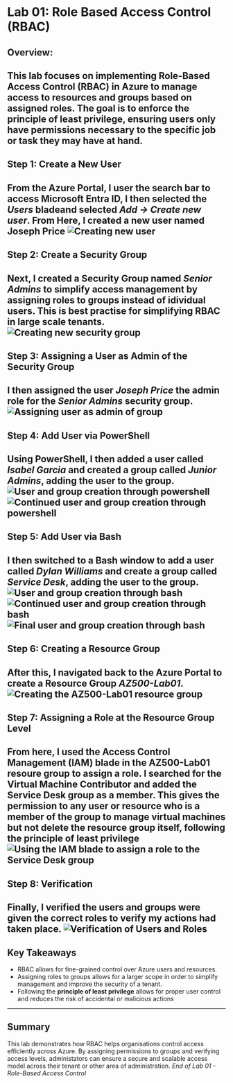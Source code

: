 # Lab 01: Role Based Access Control (RBAC) 
## Overview:
This lab focuses on implementing **Role-Based Access Control (RBAC)** in Azure to manage access to resources and groups based on assigned roles. The goal is to enforce the **principle of least privilege**, ensuring users only have permissions necessary to the specific job or task they may have at hand. 
---
## Step 1: Create a New User
From the Azure Portal, I user the search bar to access **Microsoft Entra ID**, I then selected the *Users* bladeand selected *Add -> Create new user*. From Here, I created a new user named **Joseph Price**
![Creating new user](./2025-10-17%20(20).png)
---
## Step 2: Create a Security Group 
Next, I created a **Security Group** named *Senior Admins* to simplify access management by assigning roles to groups instead of idividual users. This is best practise for simplifying RBAC in large scale tenants. 
![Creating new security group](./2025-10-17%20(21).png)
---
## Step 3: Assigning a User as Admin of the Security Group
I then assigned the user *Joseph Price* the admin role for the *Senior Admins* security group. 
![Assigning user as admin of group](./2025-10-17%20(22).png)
---
## Step 4: Add User via PowerShell
Using PowerShell, I then added a user called *Isabel Garcia* and created a group called *Junior Admins*, adding the user to the group.
![User and group creation through powershell](./2025-10-17%20(23).png) ![Continued user and group creation through powershell](./2025-10-17%20(24).png)
---
## Step 5: Add User via Bash 
I then switched to a **Bash** window to add a user called *Dylan Williams* and create a group called *Service Desk*, adding the user to the group.
![User and group creation through bash](./2025-10-17%20(25).png) ![Continued user and group creation through bash](./2025-10-17%20(26).png) ![Final user and group creation through bash](./2025-10-17%20(27).png)
---
## Step 6: Creating a Resource Group 
After this, I navigated back to the **Azure Portal** to create a Resource Group *AZ500-Lab01*.
![Creating the AZ500-Lab01 resource group](./2025-10-17%20(28).png)
---
## Step 7: Assigning a Role at the Resource Group Level
From here, I used the **Access Control Management (IAM)** blade in the AZ500-Lab01 resoure group to assign a role. I searched for the **Virtual Machine Contributor** and added the **Service Desk** group as a member. This gives the permission to any user or resource who is a member of the group to manage virtual machines but not delete the resource group itself, following the **principle of least privilege**
![Using the IAM blade to assign a role to the Service Desk group](./2025-10-17%20(29).png)
---
## Step 8: Verification 
Finally, I verified the users and groups were given the correct roles to verify my actions had taken place. 
![Verification of Users and Roles](./2025-10-17%20(30).png)
---
## Key Takeaways 
- RBAC allows for fine-grained control over Azure users and resources.
- Assigning roles to groups allows for a larger scope in order to simplify management and improve the security of a tenant.
- Following the **principle of least privilege** allows for proper user control and reduces the risk of accidental or malicious actions
---
## Summary 
This lab demonstrates how RBAC helps organisations control access efficiently across Azure. By assigning permissions to groups and verifying access levels, administators can ensure a secure and scalable access model across their tenant or other area of administration. 
*End of Lab 01 - Role-Based Access Control*
